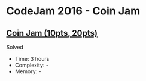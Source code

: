 # CodeJam 2016 - Coin Jam

## [Coin Jam (10pts, 20pts)](https://codingcompetitions.withgoogle.com/codejam/round/0000000000201bee/0000000000201b6d)

Solved

* Time: 3 hours
* Complexity: -
* Memory: -
